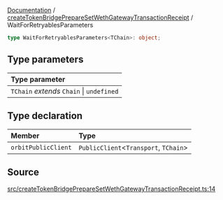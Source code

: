 [Documentation](../../README.md) / [createTokenBridgePrepareSetWethGatewayTransactionReceipt](../README.md) / WaitForRetryablesParameters

```ts
type WaitForRetryablesParameters<TChain>: object;
```

## Type parameters

| Type parameter                            |
| :---------------------------------------- |
| `TChain` _extends_ `Chain` \| `undefined` |

## Type declaration

| Member              | Type                                    |
| :------------------ | :-------------------------------------- |
| `orbitPublicClient` | `PublicClient`\<`Transport`, `TChain`\> |

## Source

[src/createTokenBridgePrepareSetWethGatewayTransactionReceipt.ts:14](https://github.com/anegg0/arbitrum-orbit-sdk/blob/8d986d322aefb470a79fa3dc36918f72097df8c1/src/createTokenBridgePrepareSetWethGatewayTransactionReceipt.ts#L14)
